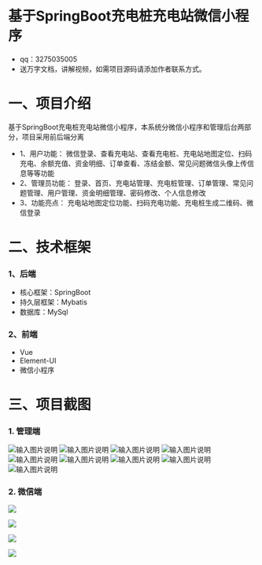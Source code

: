 # 基于SpringBoot充电桩充电站微信小程序

- qq：3275035005
- 送万字文档，讲解视频，如需项目源码请添加作者联系方式。

# 一、项目介绍
基于SpringBoot充电桩充电站微信小程序，本系统分微信小程序和管理后台两部分，项目采用前后端分离
- 1、用户功能：
        微信登录、查看充电站、查看充电桩、充电站地图定位、扫码充电、余额充值、资金明细、订单查看、冻结金额、常见问题微信头像上传信息等等功能
-  2、管理员功能：
        登录、首页、充电站管理、充电桩管理、订单管理、常见问题管理、用户管理、资金明细管理、密码修改、个人信息修改
-  3、功能亮点：
        充电站地图定位功能、扫码充电功能、充电桩生成二维码、微信登录
# 二、技术框架
### 1、后端
* 核心框架：SpringBoot
* 持久层框架：Mybatis
* 数据库：MySql
### 2、前端
- Vue
- Element-UI
- 微信小程序
# 三、项目截图
### 1. 管理端
![输入图片说明](1.png)
![输入图片说明](2.png)
![输入图片说明](3.png)
![输入图片说明](4.png)
![输入图片说明](5.png)
![输入图片说明](6.png)
![输入图片说明](7.png)
![输入图片说明](8.png)
![输入图片说明](9.png)

### 2. 微信端

![](16.png)

![](27.png)

![](17.png)

![](26.png)
